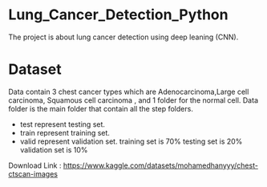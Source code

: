 # Lung_Cancer_Detection_Python
The project is about lung cancer detection using deep leaning (CNN).
# Dataset
Data contain 3 chest cancer types which are Adenocarcinoma,Large cell carcinoma, Squamous cell carcinoma , and 1 folder for the normal cell. Data folder is the main folder that contain all the step folders. 
- test represent testing set.
- train represent training set.
- valid represent validation set. 
training set is 70% testing set is 20% validation set is 10%

Download Link : 
https://www.kaggle.com/datasets/mohamedhanyyy/chest-ctscan-images
